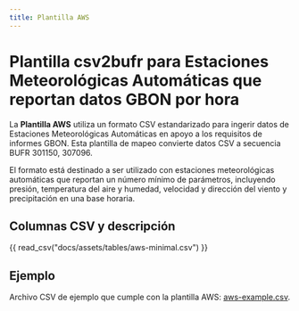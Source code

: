 ```yaml
---
title: Plantilla AWS
---
```


# Plantilla csv2bufr para Estaciones Meteorológicas Automáticas que reportan datos GBON por hora

La **Plantilla AWS** utiliza un formato CSV estandarizado para ingerir datos de Estaciones Meteorológicas Automáticas en apoyo a los requisitos de informes GBON. Esta plantilla de mapeo convierte datos CSV a secuencia BUFR 301150, 307096.

El formato está destinado a ser utilizado con estaciones meteorológicas automáticas que reportan un número mínimo de parámetros, incluyendo presión, temperatura del aire y humedad, velocidad y dirección del viento y precipitación en una base horaria.

## Columnas CSV y descripción

{{ read_csv("docs/assets/tables/aws-minimal.csv") }}

## Ejemplo

Archivo CSV de ejemplo que cumple con la plantilla AWS: [aws-example.csv](/sample-data/aws-example.csv).
